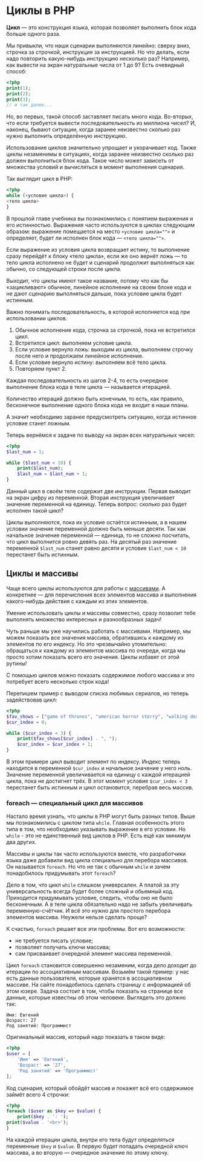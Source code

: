 # Циклы в PHP

**Цикл** — это конструкция языка, которая позволяет выполнить блок кода больше одного раза.

Мы привыкли, что наши сценарии выполняются линейно: сверху вниз, строчка за строчкой, инструкция за инструкцией. Но что делать, если надо повторить какую-нибудь инструкцию несколько раз?
Например, как вывести на экран натуральные числа от 1 до 9? Есть очевидный способ:

```php
<?php
print(1);
print(2);
print(3);
// и так далее...
```

Но, во первых, такой способ заставляет писать много кода. Во-вторых, что если требуется вывести последовательность из миллиона чисел? И, наконец, бывают ситуации, когда заранее неизвестно сколько раз нужно выполнить определённую инструкцию.

Использование циклов значительно упрощает и укорачивает код. Также циклы незаменимы в ситуациях, когда заранее неизвестно сколько раз должен выполниться блок кода. Такое число может зависеть от множества условий и вычисляться в момент выполнения сценария.

Так выглядит цикл в PHP:

```php
<?php
while (<условие цикла>) {
<тело цикла>
}
```

В прошлой главе учебника вы познакомились с понятием выражения и его истинностью. Выражения часто используются в циклах следующим образом: выражение помещается на место `<условие цикла="">` и определяет, будет ли исполнен блок кода — `<тело цикла="">`.

Если выражение из условия цикла возвращает истину, то выполнение сразу перейдёт к блоку «тело цикла», если же оно вернёт ложь — то тело цикла исполнено не будет и сценарий продолжит выполняться как обычно, со следующей строки после цикла.

Выходит, что циклы имеют такое название, потому что как бы «зацикливают» обычное, линейное исполнение на своем блоке кода и не дают сценарию выполняться дальше, пока условие цикла будет истинным.

Важно понимать последовательность, в которой исполняется код при использовании циклов.

1. Обычное исполнение кода, строчка за строчкой, пока не встретился цикл.
2. Встретился цикл: выполняем условие цикла.
3. Если условие вернуло ложь: выходим из цикла, выполняем строчку после него и продолжаем линейное исполнение.
4. Если условие вернуло истину: выполняем всё тело цикла.
5. Повторяем пункт 2.

Каждая последовательность из шагов 2-4, то есть очередное выполнение блока кода в теле цикла — называется итерацией.

Количество итераций должно быть конечным, то есть, как правило, бесконечное выполнение одного блока кода не входит в наши планы.

А значит необходимо заранее предусмотреть ситуацию, когда истинное условие станет ложным.

Теперь вернёмся к задаче по выводу на экран всех натуральных чисел:

```php
<?php
$last_num = 1;

while ($last_num < 10) {
    print($last_num);
    $last_num = $last_num + 1;
}
```

Данный цикл в своём теле содержит две инструкции. Первая выводит на экран цифру из переменной. Вторая инструкция увеличивает значение переменной на единицу. Теперь вопрос: сколько раз будет исполнен такой цикл?

Циклы выполняются, пока их условие остаётся истинным, а в нашем условии значение переменной должно быть меньше десяти. Так как начальное значение переменной — единица, то не сложно посчитать, что цикл выполнится ровно девять раз. На десятый раз значение переменной `$last_num` станет равно десяти и условие `$last_num < 10` перестанет быть истинным.

## Циклы и массивы

Чаще всего циклы используются для работы с [массивами](arrays.md). А конкретнее — для перечисления всех элементов массива и выполнения какого-нибудь действия с каждым из этих элементов.

Умение использовать циклы и массивы совместно, сразу позволит тебе выполнять множество интересных и разнообразных задач!

Чуть раньше мы уже научились работать с массивами. Например, мы можем показать все значения массива, обратившись к каждому из элементов по его индексу. Но это чрезвычайно утомительно: обращаться к каждому из элементов массива по очереди, когда мы просто хотим показать всего его значения. Циклы избавят от этой рутины!

С помощью циклов можно показать содержимое любого массива и это потребует всего несколько строк кода!

Перепишем пример с выводом списка любимых сериалов, но теперь задействовав цикл:

```php
<?php
$fav_shows = ["game of thrones", "american horror storry", "walking dead"];
$cur_index = 0;

while ($cur_index < 3) {
    print($fav_shows[$cur_index] . ", ");
    $cur_index = $cur_index + 1;
}
```

В этом примере цикл выводит элемент по индексу. Индекс теперь находится в переменной `$cur_index` и начальное значение у него ноль. Значение переменной увеличивается на единицу с каждой итерацией цикла, пока не достигнет трёх. В этот момент условие `$cur_index < 3` перестанет быть истинным и цикл остановится, перебрав весь массив.

### foreach — специальный цикл для массивов

Настало время узнать, что циклы в PHP могут быть разных типов. Выше мы познакомились с циклом типа `while`. Главная особенность этого типа в том, что необходимо указывать выражение в его условии. Но `while` - это не единственный вид циклов в PHP. Есть ещё как минимум два других.

Массивы и циклы так часто используются вместе, что разработчики языка даже добавили вид цикла специально для перебора массивов. Он называется `foreach`. Но что не так с обычным `while` и зачем понадобилось придумывать этот `foreach`?

Дело в том, что цикл `while` слишком универсален. А платой за эту универсальность всегда будет более сложный и обьемный код. Приходится придумывать условие, следить, чтобы оно не было бесконечным. А в теле цикла обязательно надо не забыть увеличивать переменную-счётчик. И всё это нужно для простого перебора элементов массива. Неужели нельзя сделать проще?

К счастью, `foreach` решает все эти проблемы. Вот его возможности:

- не требуется писать условие;
- позволяет получать ключи массива;
- сам присваивает очередной элемент массива переменной.

Цикл `foreach` становится совершенно незаменим, когда дело доходит до итерации по ассоциативным массивам. Возьмём такой пример: у нас есть данные пользователя, которые хранятся в ассоциативном массиве. На сайте понадобилось сделать страницу с информацией об этом юзере. Задача состоит в том, чтобы показать на странице все данные, которые известны об этом человеке. Выглядеть это должно так:

```
Имя: Евгений
Возраст: 27
Род занятий: Программист
```

Оригинальный массив, который надо показать в таком виде:

```php
<?php
$user = [
	'Имя' => 'Евгений',
	'Возраст' => '27',
	'Род занятий' => 'Программист'
];
```

Код сценария, который обойдёт массив и покажет всё его содержимое займёт всего 4 строчки:

```php
<?php
foreach ($user as $key => $value) {
    print($key . ': ');
print($value . '<br>');
}
```

На каждой итерации цикла, внутри его тела будут определяться переменные `$key` и `$value`. В первую будет попадать очередной ключ массива, а во вторую — очередное значение по этому ключу.
